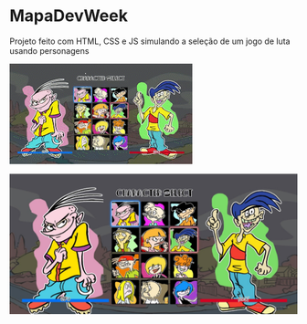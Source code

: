 # MapaDevWeek

Projeto feito com HTML, CSS e JS simulando a seleção de um jogo de luta usando personagens 
[](https://mapa-dev-week-dcnbhrumt-danniroot.vercel.app/)

![gif](https://github.com/DanniRoot/MapaDevWeek/blob/main/gifDu.gif)

![](https://github.com/DanniRoot/MapaDevWeek/blob/main/printDu.jpeg)
